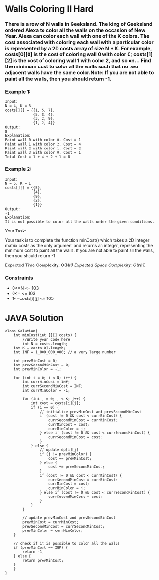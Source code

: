 # Walls Coloring II Hard

### There is a row of N walls in Geeksland. The king of Geeksland ordered Alexa to color all the walls on the occasion of New Year. Alexa can color each wall with one of the K colors. The cost associated with coloring each wall with a particular color is represented by a 2D costs array of size N * K. For example, costs[0][0] is the cost of coloring wall 0 with color 0; costs[1][2] is the cost of coloring wall 1 with color 2, and so on... Find the minimum cost to color all the walls such that no two adjacent walls have the same color.Note: If you are not able to paint all the walls, then you should return -1.

### Example 1:
```
Input:
N = 4, K = 3
costs[][] = {{1, 5, 7},
             {5, 8, 4},
             {3, 2, 9},
             {1, 2, 4}}
Output:
8
Explanation:
Paint wall 0 with color 0. Cost = 1
Paint wall 1 with color 2. Cost = 4
Paint wall 2 with color 1. Cost = 2
Paint wall 3 with color 0. Cost = 1
Total Cost = 1 + 4 + 2 + 1 = 8
```
### Example 2:
```
Input:
N = 5, K = 1
costs[][] = {{5},
             {4},
             {9},
             {2},
             {1}}
Output:
-1
Explanation:
It is not possible to color all the walls under the given conditions.
```

Your Task:

Your task is to complete the function minCost() which takes a 2D integer matrix costs as the only argument and returns an integer, representing the minimum cost to paint all the walls. If you are not able to paint all the walls, then you should return -1

Expected Time Complexity: O(N*K)
Expected Space Complexity: O(N*K)

### Constraints

- 0<=N <= 103
- 0<= <= 103
- 1<=costs[i][j] <= 105

# JAVA Solution 

```
class Solution{
	int minCost(int [][] costs) {
		//Write your code here
		int N = costs.length;
    int K = costs[0].length;
    int INF = 1_000_000_000; // a very large number

    int prevMinCost = 0;
    int prevSecondMinCost = 0;
    int prevMinColor = -1;

    for (int i = 0; i < N; i++) {
        int currMinCost = INF;
        int currSecondMinCost = INF;
        int currMinColor = -1;

        for (int j = 0; j < K; j++) {
            int cost = costs[i][j];
            if (i == 0) {
                // initialize prevMinCost and prevSecondMinCost
                if (cost != 0 && cost < currMinCost) {
                    currSecondMinCost = currMinCost;
                    currMinCost = cost;
                    currMinColor = j;
                } else if (cost != 0 && cost < currSecondMinCost) {
                    currSecondMinCost = cost;
                }
            } else {
                // update dp[i][j]
                if (j != prevMinColor) {
                    cost += prevMinCost;
                } else {
                    cost += prevSecondMinCost;
                }
                if (cost != 0 && cost < currMinCost) {
                    currSecondMinCost = currMinCost;
                    currMinCost = cost;
                    currMinColor = j;
                } else if (cost != 0 && cost < currSecondMinCost) {
                    currSecondMinCost = cost;
                }
            }
        }

        // update prevMinCost and prevSecondMinCost
        prevMinCost = currMinCost;
        prevSecondMinCost = currSecondMinCost;
        prevMinColor = currMinColor;
    }

    // check if it is possible to color all the walls
    if (prevMinCost == INF) {
        return -1;
    } else {
        return prevMinCost;
	}
	}
}

```
